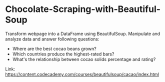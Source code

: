 # Chocolate-Scraping-with-Beautiful-Soup
Transform webpage into a DataFrame using BeautifulSoup. Manipulate and analyze data and answer following questions:
- Where are the best cocao beans grown?
- Which countries produce the highest-rated bars?
- What's the relationship between cocao solids percentage and rating?

Link: https://content.codecademy.com/courses/beautifulsoup/cacao/index.html

